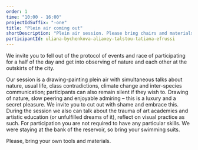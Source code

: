 ```yaml
---
order: 1
time: "10:00 - 16:00"
projectIdSuffix: "-one"
title: "Plein air coming out"
shortDescription: "Plein air session. Please bring chairs and materials with you!"
participantId: uliana-bychenkova-aliaxey-talstou-tatiana-efrussi
---
```


We invite you to fell out of the protocol of events and race of participating for a half of the day and get into observing of nature and each other at the outskirts of the city.

Our session is a drawing-painting plein air with simultaneous talks about nature, usual life, class contradictions, climate change and inter-species communication; participants can also remain silent if they wish to. Drawing of nature, slow peering and enjoyable admiring – this is a luxury and a secret pleasure. We invite you to cut out with shame and embrace this. During the session we also can talk about the trauma of art academies and artistic education (or unfulfilled dreams of it), reflect on visual practice as such. For participation you are not required to have any particular skills. We were staying at the bank of the reservoir, so bring your swimming suits.

Please, bring your own tools and materials.
